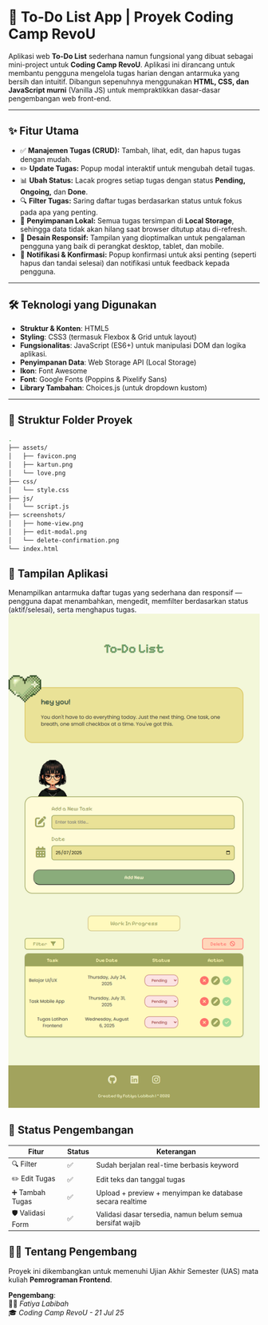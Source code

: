 # 📝 To-Do List App | Proyek Coding Camp RevoU

Aplikasi web **To-Do List** sederhana namun fungsional yang dibuat sebagai mini-project untuk **Coding Camp RevoU**. Aplikasi ini dirancang untuk membantu pengguna mengelola tugas harian dengan antarmuka yang bersih dan intuitif. Dibangun sepenuhnya menggunakan **HTML, CSS, dan JavaScript murni** (Vanilla JS) untuk mempraktikkan dasar-dasar pengembangan web front-end.

---
## ✨ Fitur Utama

-   ✅ **Manajemen Tugas (CRUD):** Tambah, lihat, edit, dan hapus tugas dengan mudah.
-   ✏️ **Update Tugas:** Popup modal interaktif untuk mengubah detail tugas.
-   📊 **Ubah Status:** Lacak progres setiap tugas dengan status **Pending, Ongoing,** dan **Done**.
-   🔍 **Filter Tugas:** Saring daftar tugas berdasarkan status untuk fokus pada apa yang penting.
-   💾 **Penyimpanan Lokal:** Semua tugas tersimpan di **Local Storage**, sehingga data tidak akan hilang saat browser ditutup atau di-refresh.
-   📱 **Desain Responsif:** Tampilan yang dioptimalkan untuk pengalaman pengguna yang baik di perangkat desktop, tablet, dan mobile.
-   🔔 **Notifikasi & Konfirmasi:** Popup konfirmasi untuk aksi penting (seperti hapus dan tandai selesai) dan notifikasi untuk feedback kepada pengguna.

---
## 🛠️ Teknologi yang Digunakan

-   **Struktur & Konten**: HTML5
-   **Styling**: CSS3 (termasuk Flexbox & Grid untuk layout)
-   **Fungsionalitas**: JavaScript (ES6+) untuk manipulasi DOM dan logika aplikasi.
-   **Penyimpanan Data**: Web Storage API (Local Storage)
-   **Ikon**: Font Awesome
-   **Font**: Google Fonts (Poppins & Pixelify Sans)
-   **Library Tambahan**: Choices.js (untuk dropdown kustom)

---
## 📂 Struktur Folder Proyek

```bash
.
├── assets/
│   ├── favicon.png
│   ├── kartun.png
│   └── love.png
├── css/
│   └── style.css
├── js/
│   └── script.js
├── screenshots/
│   ├── home-view.png
│   ├── edit-modal.png
│   └── delete-confirmation.png
└── index.html
```

## 📸 Tampilan Aplikasi
Menampilkan antarmuka daftar tugas yang sederhana dan responsif — pengguna dapat menambahkan, mengedit, memfilter berdasarkan status (aktif/selesai), serta menghapus tugas.
![One page Page](assets/tampilan-aplikasi.png)

## 🧪 Status Pengembangan
| Fitur               | Status | Keterangan                                                  |
|---------------------|--------|-------------------------------------------------------------|
| 🔍 Filter           | ✅    | Sudah berjalan real-time berbasis keyword                   |
| ✏️ Edit Tugas       | ✅    | Edit teks dan tanggal tugas                                 |
| ➕ Tambah Tugas     | ✅    | Upload + preview + menyimpan ke database secara realtime    |
| 🛡️ Validasi Form    | ✅    | Validasi dasar tersedia, namun belum semua bersifat wajib   |

## 👩‍💻 Tentang Pengembang

Proyek ini dikembangkan untuk memenuhi Ujian Akhir Semester (UAS) mata kuliah **Pemrograman Frontend**.

**Pengembang**:  
🧑‍💻 *Fatiya Labibah*  
🎓  *Coding Camp RevoU - 21 Jul 25*  
